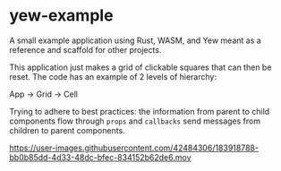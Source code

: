 # yew-example
A small example application using Rust, WASM, and Yew meant as a reference and scaffold for other projects.

This application just makes a grid of clickable squares that can then be reset. The code has an example of 2 levels of hierarchy:

App -> Grid -> Cell

Trying to adhere to best practices: the information from parent to child components flow through `props` and `callbacks` send messages from children to parent components. 

https://user-images.githubusercontent.com/42484306/183918788-bb0b85dd-4d33-48dc-bfec-834152b62de6.mov
